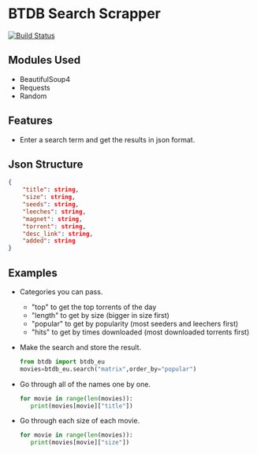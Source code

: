 # BTDB Search Scrapper
[![Build Status](https://travis-ci.org/joemccann/dillinger.svg?branch=master)](https://travis-ci.org/joemccann/dillinger)

## Modules Used
  - BeautifulSoup4
  - Requests
  - Random

## Features
- Enter a search term and get the results in json format.
## Json Structure
   ```json
{
       "title": string,
       "size": string,
       "seeds": string,
       "leeches": string,
       "magnet": string,
       "torrent": string,
       "desc_link": string,
       "added": string
}
   ```
## Examples
- Categories you can pass.
   * "top" to get the top torrents of the day
   * "length" to get by size (bigger in size first)
   * "popular" to get by popularity (most seeders and leechers first)
   * "hits" to get by times downloaded (most downloaded torrents first)

- Make the search and store the result.
   ```python
   from btdb import btdb_eu
   movies=btdb_eu.search("matrix",order_by="popular")
   ```
- Go through all of the names one by one.
   ```python
   for movie in range(len(movies)):
      print(movies[movie]["title"])
   ```
- Go through each size of each movie.
   ```python
   for movie in range(len(movies)):
      print(movies[movie]["size"])
   ```
